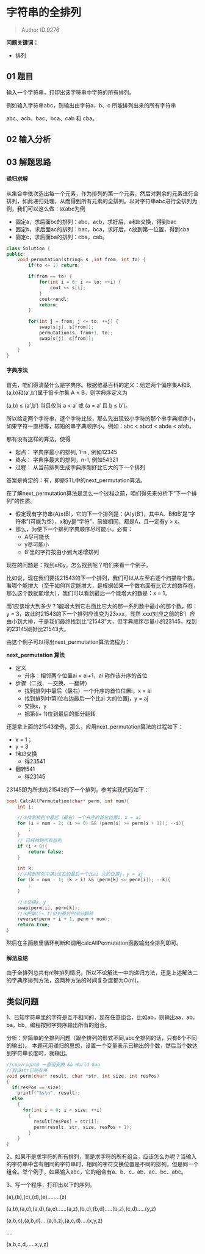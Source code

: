 # 字符串的全排列
> Author ID.9276 

**问题关键词：**

- 排列

## 01 题目

输入一个字符串，打印出该字符串中字符的所有排列。

例如输入字符串abc，则输出由字符a、b、c 所能排列出来的所有字符串

abc、acb、bac、bca、cab 和 cba。

## 02 输入分析



## 03 解题思路

#### 递归求解

从集合中依次选出每一个元素，作为排列的第一个元素，然后对剩余的元素进行全排列，如此递归处理，从而得到所有元素的全排列。以对字符串abc进行全排列为例，我们可以这么做：以abc为例

- 固定a，求后面bc的排列：abc，acb，求好后，a和b交换，得到bac
- 固定b，求后面ac的排列：bac，bca，求好后，c放到第一位置，得到cba
- 固定c，求后面ba的排列：cba，cab。

```c++
class Solution {
public:
    void permutation(string& s ,int from, int to) {
        if(to <= 1) return;

        if(from == to) {
            for(int i = 0; i <= to; ++i) {
                cout << s[i];
            }
            cout<<endl;
            return;
        }

        for(int j = from; j <= to; ++j) {
            swap(s[j], s[from]);
            permutation(s, from+1, to);
            swap(s[j], s[from]);
        }
    }
}
```

#### 字典序法

首先，咱们得清楚什么是字典序。根据维基百科的定义：给定两个偏序集A和B,(a,b)和(a′,b′)属于笛卡尔集 A × B，则字典序定义为

(a,b) ≤ (a′,b′) 当且仅当 a < a′ 或 (a = a′ 且 b ≤ b′)。

所以给定两个字符串，逐个字符比较，那么先出现较小字符的那个串字典顺序小，如果字符一直相等，较短的串字典顺序小。例如：abc < abcd < abde < afab。

那有没有这样的算法，使得

- 起点： 字典序最小的排列, 1-n , 例如12345
- 终点： 字典序最大的排列，n-1, 例如54321
- 过程： 从当前排列生成字典序刚好比它大的下一个排列

答案是肯定的：有，即是STL中的next_permutation算法。

在了解next_permutation算法是怎么一个过程之前，咱们得先来分析下“下一个排列”的性质。

- 假定现有字符串(A)x(B)，它的下一个排列是：(A)y(B’)，其中A、B和B’是“字符串”(可能为空），x和y是“字符”，前缀相同，都是A，且一定有y > x。
- 那么，为使下一个排列字典顺序尽可能小，必有：
  - A尽可能长
  - y尽可能小
  - B’里的字符按由小到大递增排列

现在的问题是：找到x和y。怎么找到呢？咱们来看一个例子。

比如说，现在我们要找21543的下一个排列，我们可以从左至右逐个扫描每个数，看哪个能增大（至于如何判定能增大，是根据如果一个数右面有比它大的数存在，那么这个数就能增大），我们可以看到最后一个能增大的数是：x = 1。

而1应该增大到多少？1能增大到它右面比它大的那一系列数中最小的那个数，即：y = 3，故此时21543的下一个排列应该变为23xxx，显然 xxx(对应之前的B’）应由小到大排，于是我们最终找到比“21543”大，但字典顺序尽量小的23145，找到的23145刚好比21543大。

由这个例子可以得出next_permutation算法流程为：

**next_permutation 算法**

- 定义
  - 升序：相邻两个位置ai < ai+1，ai 称作该升序的首位
- 步骤（二找、一交换、一翻转）
  - 找到排列中最后（最右）一个升序的首位位置i，x = ai
  - 找到排列中第i位右边最后一个比ai 大的位置j，y = aj
  - 交换x，y
  - 把第(i+ 1)位到最后的部分翻转

还是拿上面的21543举例，那么，应用next_permutation算法的过程如下：

- x = 1；
- y = 3
- 1和3交换
  - 得23541
- 翻转541
  - 得23145

23145即为所求的21543的下一个排列。参考实现代码如下：

```cpp
bool CalcAllPermutation(char* perm, int num){
    int i;

    //①找到排列中最后（最右）一个升序的首位位置i，x = ai
    for (i = num - 2; (i >= 0) && (perm[i] >= perm[i + 1]); --i){
        ;
    }
    // 已经找到所有排列
    if (i < 0){
        return false;
    }

    int k;
    //②找到排列中第i位右边最后一个比ai 大的位置j，y = aj
    for (k = num - 1; (k > i) && (perm[k] <= perm[i]); --k){
        ;
    }

    //③交换x，y
    swap(perm[i], perm[k]);
    //④把第(i+ 1)位到最后的部分翻转
    reverse(perm + i + 1, perm + num);
    return true;
}
```

然后在主函数里循环判断和调用calcAllPermutation函数输出全排列即可。

#### 解法总结

由于全排列总共有n!种排列情况，所以不论解法一中的递归方法，还是上述解法二的字典序排列方法，这两种方法的时间复杂度都为O(n!)。

## 类似问题

1、已知字符串里的字符是互不相同的，现在任意组合，比如ab，则输出aa，ab，ba，bb，编程按照字典序输出所有的组合。

分析：非简单的全排列问题（跟全排列的形式不同,abc全排列的话，只有6个不同的输出）。 本题可用递归的思想，设置一个变量表示已输出的个数，然后当个数达到字符串长度时，就输出。

```c
//copyright@ 一直很安静 && World Gao
//假设str已经有序
void perm(char* result, char *str, int size, int resPos)
{
  if(resPos == size)
    printf("%s\n", result);
  else
    {
      for(int i = 0; i < size; ++i)
        {
          result[resPos] = str[i];
          perm(result, str, size, resPos + 1);
        }
    }
}
```

2、如果不是求字符的所有排列，而是求字符的所有组合，应该怎么办呢？当输入的字符串中含有相同的字符串时，相同的字符交换位置是不同的排列，但是同一个组合。举个例子，如果输入abc，它的组合有a、b、c、ab、ac、bc、abc。

3、写一个程序，打印出以下的序列。

(a),(b),(c),(d),(e)........(z)

(a,b),(a,c),(a,d),(a,e)......(a,z),(b,c),(b,d).....(b,z),(c,d).....(y,z)

(a,b,c),(a,b,d)....(a,b,z),(a,c,d)....(x,y,z)

....

(a,b,c,d,.....x,y,z)